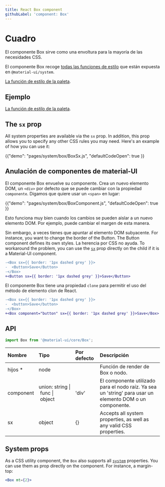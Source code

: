 ```yaml
---
title: React Box component
githubLabel: 'component: Box'
---
```


# Cuadro

<p class="description">El componente Box sirve como una envoltura para la mayoría de las necesidades CSS.</p>

El componente Box recoge [todas las funciones de estilo](/system/basics/#all-inclusive) que están expuesta en `@material-ui/system`.

[La función de estilo de la paleta](/system/palette/).

## Ejemplo

[La función de estilo de la paleta](/system/palette/).

## The `sx` prop

All system properties are available via the `sx` prop. In addition, this prop allows you to specify any other CSS rules you may need. Here's an example of how you can use it:

{{"demo": "pages/system/box/BoxSx.js", "defaultCodeOpen": true }}

## Anulación de componentes de material-UI

El componente Box envuelve su componente. Crea un nuevo elemento DOM, un `<div>` por defecto que se puede cambiar con la propiedad `componente`. Digamos que quiere usar un `<span>` en lugar:

{{"demo": "pages/system/box/BoxComponent.js", "defaultCodeOpen": true }}

Esto funciona muy bien cuando los cambios se pueden aislar a un nuevo elemento DOM. Por ejemplo, puede cambiar el margen de esta manera.

Sin embargo, a veces tienes que apuntar al elemento DOM subyacente. For instance, you want to change the border of the Button. The Button component defines its own styles. La herencia por CSS no ayuda. To workaround the problem, you can use the [`sx`](/system/basics/#the-sx-prop) prop directly on the child if it is a Material-UI component.

```diff
-<Box sx={{ border: '1px dashed grey' }}>
-  <Button>Save</Button>
-</Box>
+<Button sx={{ border: '1px dashed grey' }}>Save</Button>
```

El componente Box tiene una propiedad `clone` para permitir el uso del método de elemento clon de React.

```diff
-<Box sx={{ border: '1px dashed grey' }}>
-  <button>Save</button>
-</Box>
+<Box component="button" sx={{ border: '1px dashed grey' }}>Save</Box>
```

## API

```jsx
import Box from '@material-ui/core/Box';
```

| Nombre                                      | Tipo                                                                                                                          | Por defecto                             | Descripción                                                                                              |
|:------------------------------------------- |:----------------------------------------------------------------------------------------------------------------------------- |:--------------------------------------- |:-------------------------------------------------------------------------------------------------------- |
| <span class="prop-name">hijos&nbsp;*</span> | <span class="prop-type">node<br></span>                                                                                 |                                         | Función de render de Box o nodo.                                                                         |
| <span class="prop-name">component</span>    | <span class="prop-type">union:&nbsp;string&nbsp;&#124;<br>&nbsp;func&nbsp;&#124;<br>&nbsp;object<br></span> | <span class="prop-default">'div'</span> | El componente utilizado para el nodo raíz. Ya sea un 'string' para usar un elemento DOM o un componente. |
| <span class="prop-name">sx</span>           | <span class="prop-type">object</span>                                                                                         | <span class="prop-default">{}</span>    | Accepts all system properties, as well as any valid CSS properties.                                      |

## System props

As a CSS utility component, the `Box` also supports all [`system`](/system/properties/) properties. You can use them as prop directly on the component. For instance, a margin-top:

```jsx
<Box mt={2}>
```
